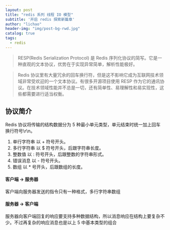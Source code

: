 ```yaml
---
layout: post
title: "redis 系列 线程 IO 模型"
subtitle: '开启 redis 探索新篇章'
author: "lichao"
header-img: "img/post-bg-rwd.jpg"
catalog: true
tags:
  - redis 
---
```


> RESP(Redis Serialization Protocol) 是 Redis 序列化协议的简写。它是一种直观的文本协议，优势在于实现异常简单，解析性能极好。

> Redis 协议里有大量冗余的回车换行符，但是这不影响它成为互联网技术领域非常受欢迎的一个文本协议。有很多开源项目使用 RESP 作为它的通讯协议。在技术领域性能并不总是一切，还有简单性、易理解性和易实现性，这些都需要进行适当权衡。

## 协议简介
Redis 协议将传输的结构数据分为 5 种最小单元类型，单元结束时统一加上回车换行符号\r\n。
1. 单行字符串 以 + 符号开头。
2. 多行字符串 以 $ 符号开头，后跟字符串长度。
3. 整数值 以 : 符号开头，后跟整数的字符串形式。
4. 错误消息 以 - 符号开头。
5. 数组 以 * 号开头，后跟数组的长度。

#### 客户端 -> 服务器
客户端向服务器发送的指令只有一种格式，多行字符串数组

#### 服务器 -> 客户端
服务器向客户端回复的响应要支持多种数据结构，所以消息响应在结构上要复杂不少。不过再复杂的响应消息也是以上 5 中基本类型的组合